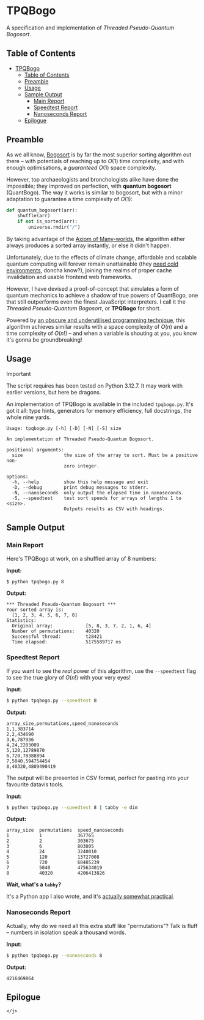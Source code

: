 # TPQBogo

A specification and implementation of _Threaded Pseudo-Quantum Bogosort_.

## Table of Contents

<!-- TOC -->

- [TPQBogo](#tpqbogo)
  - [Table of Contents](#table-of-contents)
  - [Preamble](#preamble)
  - [Usage](#usage)
  - [Sample Output](#sample-output)
    - [Main Report](#main-report)
    - [Speedtest Report](#speedtest-report)
    - [Nanoseconds Report](#nanoseconds-report)
  - [Epilogue](#epilogue)

<!-- /TOC -->

## Preamble

As we all know, [Bogosort](https://en.wikipedia.org/wiki/Bogosort) is by far
the most superior sorting algorithm out there – with potentials of reaching up
to $O(1)$ time complexity, and with enough optimisations, a _guaranteed_ $O(1)$
space complexity.

However, top archaeologists and bronchologists alike have done the impossible;
they improved on perfection, with **quantum bogosort** (QuantBogo). The way it
works is similar to bogosort, but with a minor adaptation to guarantee a time
complexity of $O(1)$:

```py
def quantum_bogosort(arr):
    shuffle(arr)
    if not is_sorted(arr):
        universe.rmdir("/")
```

By taking advantage of the
[Axiom of Many-worlds](https://en.wikipedia.org/wiki/Many-worlds_interpretation),
the algorithm either always produces a sorted array instantly, or else it didn't
happen.

Unfortunately, due to the effects of climate change, affordable and scalable
quantum computing will forever remain unattainable
(they [need cold environments](https://en.wikipedia.org/wiki/Quantum_computing#Decoherence),
doncha know?), joining the realms of proper cache invalidation and usable
frontend web frameworks.

However, I have devised a proof-of-concept that simulates a form of quantum
mechanics to achieve a shadow of true powers of QuantBogo, one that still
outperforms even the finest JavaScript interpreters. I call it the _Threaded_
_Pseudo-Quantum Bogosort_, or **TPQBogo** for short.

Powered by
[an obscure and underutilised programming technique](<https://en.wikipedia.org/wiki/Thread_(computing)>),
this algorithm achieves similar results with a space complexity of $O(n)$ and
a time complexity of $O(n!)$ – and when a variable is shouting at you, you know
it's gonna be groundbreaking!

## Usage

> [!IMPORTANT]
> The script requires has been tested on Python 3.12.7. It may work with
> earlier versions, but here be dragons.

An implementation of TPQBogo is available in the included `tpqbogo.py`. It's
got it all: type hints, generators for memory efficiency, full docstrings,
the whole nine yards.

```
Usage: tpqbogo.py [-h] [-D] [-N] [-S] size

An implementation of Threaded Pseudo-Quantum Bogosort.

positional arguments:
  size               the size of the array to sort. Must be a positive non-
                     zero integer.

options:
  -h, --help         show this help message and exit
  -D, --debug        print debug messages to stderr.
  -N, --nanoseconds  only output the elapsed time in nanoseconds.
  -S, --speedtest    test sort speeds for arrays of lengths 1 to <size>.
                     Outputs results as CSV with headings.
```

## Sample Output

### Main Report

Here's TPQBogo at work, on a shuffled array of 8 numbers:

**Input:**

```sh
$ python tpqbogo.py 8
```

**Output:**

```
*** Threaded Pseudo-Quantum Bogosort ***
Your sorted array is:
  [1, 2, 3, 4, 5, 6, 7, 8]
Statistics:
  Original array:            [5, 8, 3, 7, 2, 1, 6, 4]
  Number of permutations:    40320
  Successful thread:         t28421
  Time elapsed:              5175589717 ns
```

### Speedtest Report

If you want to see the _real_ power of this algorithm, use the `--speedtest`
flag to see the true glory of $O(n!)$ with your very eyes!

**Input:**

```sh
$ python tpqbogo.py --speedtest 8
```

**Output:**

```csv
array_size,permutations,speed_nanoseconds
1,1,383714
2,2,434690
3,6,787936
4,24,2283009
5,120,12789870
6,720,78388894
7,5040,594754454
8,40320,4809490419
```

The output will be presented in CSV format, perfect for pasting into your
favourite datavis tools.

**Input:**

```sh
$ python tpqbogo.py --speedtest 8 | tabby -e dim
```

**Output:**

```
array_size  permutations  speed_nanoseconds
1           1             367765
2           2             303675
3           6             803805
4           24            3240010
5           120           13727008
6           720           68485239
7           5040          475634019
8           40320         4206413826
```

**Wait, what's a `tabby`?**

It's a Python app I also wrote, and it's
[actually somewhat practical](https://github.com/jahinzee/tabbycat).

### Nanoseconds Report

Actually, why do we need all this extra stuff like "permutations"? Talk is
fluff – numbers in isolation speak a thousand words.

**Input:**

```sh
$ python tpqbogo.py --nanoseconds 8
```

**Output:**

```
4216469864
```

## Epilogue

`</j>`
